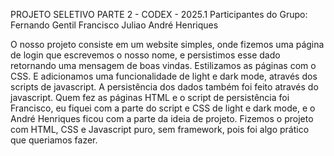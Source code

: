 PROJETO SELETIVO PARTE 2 - CODEX - 2025.1
Participantes do Grupo:
Fernando Gentil
Francisco Juliao
André Henriques

O nosso projeto consiste em um website simples, onde fizemos uma página de login que escrevemos o nosso nome, e persistimos esse dado retornando uma mensagem de boas vindas.
Estilizamos as páginas com o CSS. E adicionamos uma funcionalidade de light e dark mode, através dos scripts de javascript. A persistência dos dados também foi feito através do javascript.
Quem fez as páginas HTML e o script de persistência foi Francisco, eu fiquei com a parte do script e CSS de light e dark mode, e o André Henriques ficou com a parte da ideia de projeto.
Fizemos o projeto com HTML, CSS e Javascript puro, sem framework, pois foi algo prático que queriamos fazer.
